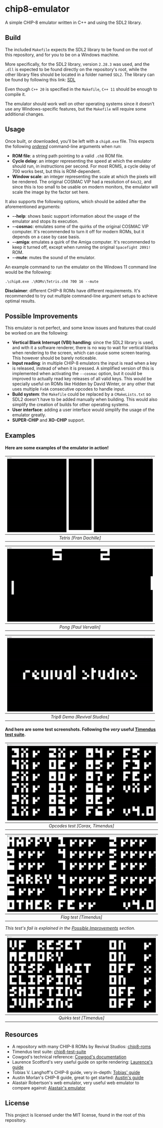 # chip8-emulator

A simple CHIP-8 emulator written in C++ and using the SDL2 library.

## Build

The included `Makefile` expects the SDL2 library to be found on the root of this repository, and for you to be on a Windows machine.

More specifically, for the SDL2 library, version `2.28.3` was used, and the `.dll` is expected to be found directly on the repository's root, while the other library files should be located in a folder named `SDL2`.
The library can be found by following this link: [SDL](https://github.com/libsdl-org/SDL/releases/tag/release-2.28.3)

Even though `C++ 20` is specified in the `Makefile`, `C++ 11` should be enough to compile it.

The emulator should work well on other operating systems since it doesn't use any Windows-specific features, but the `Makefile` will require some additional changes.

## Usage

Once built, or downloaded, you'll be left with a `chip8.exe` file. This expects the following <ins>*ordered*</ins> command-line arguments when run:

 - **ROM file**: a string path pointing to a valid `.ch8` ROM file.
 - **Cycle delay**: an integer representing the speed at which the emulator should run, in instructions per second. For most ROMS, a cycle delay of 700 works best, but this is ROM-dependent.
 - **Window scale**: an integer representing the scale at which the pixels will be rendered. The original COSMAC VIP had a resolution of `64x32`, and since this is too small to be usable on modern monitors, the emulator will scale the image by the factor set here.

It also supports the following options, which should be added after the aforementioned arguments:

 - **--help**: shows basic support information about the usage of the emulator and stops its execution.
 - **--cosmac**: emulates some of the quirks of the original COSMAC VIP computer. It's recommended to turn it off for modern ROMs, but it depends on a case by case basis.
 - **--amiga**: emulates a quirk of the Amiga computer. It's recommended to keep it turned off, except when running the original `Spacefight 2091!` ROM.
 - **--mute**: mutes the sound of the emulator.

An example command to run the emulator on the Windows 11 command line would be the following:
```
.\chip8.exe .\ROMs\Tetris.ch8 700 16 --mute
```
**Disclaimer**: different CHIP-8 ROMs have different requirements. It's recommended to try out multiple command-line argument setups to achieve optimal results.

## Possible Improvements

This emulator is not perfect, and some know issues and features that could be worked on are the following:

 - **Vertical Blank Interrupt (VBI) handling**: since the SDL2 library is used, and with it a software renderer, there is no way to wait for vertical blanks when rendering to the screen, which can cause some screen tearing. This however should be barely noticeable.
 - **Input reading**: in multiple CHIP-8 emulators the input is read when a key is released, instead of when it is pressed. A simplified version of this is implemented when activating the `--cosmac` option, but it could be improved to actually read key releases of all valid keys. This would be specially useful on ROMs like Hidden by David Winter, or any other that uses multiple `Fx0A` consecutive opcodes to handle input.
 - **Build system**: the `Makefile` could be replaced by a `CMakeLists.txt` so SDL2 doesn't have to be added manually when building. This would also simplify the creation of builds for other operating systems.
 - **User interface**: adding a user interface would simplify the usage of the emulator greatly.
 - **SUPER-CHIP** and **XO-CHIP** support.

## Examples

#### Here are some examples of the emulator in action!

| ![Tetris](/imgs/Tetris.gif) |
| :-------------------------: |
|  *Tetris [Fran Dachille]*   |

| ![Pong](/imgs/Pong.gif) |
| :---------------------: |
| *Pong [Paul Vervalin]*  |

|   ![Trip8](/imgs/Trip8.gif)    |
| :----------------------------: |
| *Trip8 Demo [Revival Studios]* |

#### And here are some test screenshots. Following the *very* useful [Timendus test suite](https://github.com/Timendus/chip8-test-suite).

| ![Timendus Corax test](/imgs/corax_test.png) |
| :------------------------------------------: |
|       *Opcodes test [Corax, Timendus]*       |

| ![Timendus flags test](/imgs/flags_test.png) |
| :------------------------------------------: |
|            *Flag test [Timendus]*            |
*This test's fail is explained in the [Possible Improvements](#possible-improvements) section.*

| ![Timendus quirks test](/imgs/quirks_test.png) |
| :--------------------------------------------: |
|            *Quirks test [Timendus]*            |

## Resources

 - A repository with many CHIP-8 ROMs by Revival Studios: [chip8-roms](https://github.com/kripod/chip8-roms/tree/master)
 - Timendus test suite: [chip8-test-suite](https://github.com/Timendus/chip8-test-suite)
 - Cowgod's technical reference: [Cowgod's documentation](http://devernay.free.fr/hacks/chip8/C8TECH10.HTM)
 - Laurence Scotford's very useful guide on sprite rendering: [Laurence's guide](https://www.laurencescotford.net/2020/07/19/chip-8-on-the-cosmac-vip-drawing-sprites/)
 - Tobias V. Langhoff's CHIP-8 guide, very in-depth: [Tobias' guide](https://tobiasvl.github.io/blog/write-a-chip-8-emulator/)
 - Austin Morlan's CHIP-8 guide, great to get started: [Austin's guide](https://austinmorlan.com/posts/chip8_emulator/)
 - Alastair Robertson's web emulator, very useful web emulator to compare against: [Alastair's emulator](https://ajor.co.uk/chip8/)

## License

This project is licensed under the MIT license, found in the root of this repository.